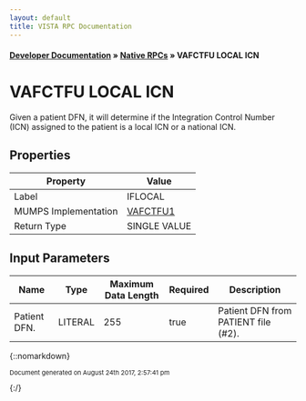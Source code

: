 ```yaml
---
layout: default
title: VISTA RPC Documentation
---
```


#### [Developer Documentation](../index) &#187; [Native RPCs](TableOfContents) &#187; VAFCTFU LOCAL ICN<br/>
# VAFCTFU LOCAL ICN

Given a patient DFN, it will determine if the Integration Control Number (ICN) assigned to the patient is a local ICN or a national ICN.

## Properties

Property | Value
--- | ---
Label | IFLOCAL
MUMPS Implementation | [VAFCTFU1](http://code.osehra.org/dox/Routine_VAFCTFU1_source.html)
Return Type | SINGLE VALUE


## Input Parameters

Name | Type | Maximum Data Length | Required | Description
--- | --- | --- | --- | ---
Patient DFN. | LITERAL | 255 | true | Patient DFN from PATIENT file (#2).



{::nomarkdown} <br/><p style="font-size: 11px">Document generated on August 24th 2017, 2:57:41 pm</p>{:/}